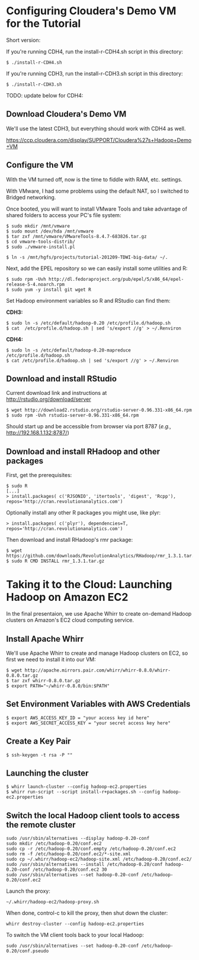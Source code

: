 Configuring Cloudera's Demo VM for the Tutorial
===============================================

Short version: 

If you're running CDH4, run the install-r-CDH4.sh script in this directory:

```{bash}
$ ./install-r-CDH4.sh
```

If you're running CDH3, run the install-r-CDH3.sh script in this directory:

```{bash}
$ ./install-r-CDH3.sh
```

TODO: update below for CDH4:


Download Cloudera's Demo VM
----------------------------

We'll use the latest CDH3, but everything should work with CDH4 as well.

https://ccp.cloudera.com/display/SUPPORT/Cloudera%27s+Hadoop+Demo+VM

Configure the VM
----------------

With the VM turned off, now is the time to fiddle with RAM, etc. settings.

With VMware, I had some problems using the default NAT, so I switched to 
Bridged networking.

Once booted, you will want to install VMware Tools and take advantage
of shared folders to access your PC's file system:

```{bash}
$ sudo mkdir /mnt/vmware
$ sudo mount /dev/hda /mnt/vmware
$ tar zxf /mnt/vmware/VMwareTools-8.4.7-683826.tar.gz 
$ cd vmware-tools-distrib/
$ sudo ./vmware-install.pl 

$ ln -s /mnt/hgfs/projects/tutorial-201209-TDWI-big-data/ ~/.
```

Next, add the EPEL repository so we can easily install some utilities and R:

```{bash}
$ sudo rpm -Uvh http://dl.fedoraproject.org/pub/epel/5/x86_64/epel-release-5-4.noarch.rpm
$ sudo yum -y install git wget R
```

Set Hadoop environment variables so R and RStudio can find them:

**CDH3:**
```{bash}
$ sudo ln -s /etc/default/hadoop-0.20 /etc/profile.d/hadoop.sh
$ cat  /etc/profile.d/hadoop.sh | sed 's/export //g' > ~/.Renviron
```

**CDH4:**
```{bash}
$ sudo ln -s /etc/default/hadoop-0.20-mapreduce /etc/profile.d/hadoop.sh
$ cat /etc/profile.d/hadoop.sh | sed 's/export //g' > ~/.Renviron
```


Download and install RStudio
----------------------------

Current download link and instructions at http://rstudio.org/download/server

```{bash}
$ wget http://download2.rstudio.org/rstudio-server-0.96.331-x86_64.rpm
$ sudo rpm -Uvh rstudio-server-0.96.331-x86_64.rpm
```

Should start up and be accessible from browser via port 8787 (_e.g.,_ http://192.168.1.132:8787/)


Download and install RHadoop and other packages
-----------------------------------------------

First, get the prerequisites:

```{r}
$ sudo R
[...]
> install.packages( c('RJSONIO', 'itertools', 'digest', 'Rcpp'), 
repos='http://cran.revolutionanalytics.com')
```

Optionally install any other R packages you might use, like plyr:

```{r}
> install.packages( c('plyr'), dependencies=T, repos='http://cran.revolutionanalytics.com')
```

Then download and install RHadoop's rmr package:

```{bash}
$ wget https://github.com/downloads/RevolutionAnalytics/RHadoop/rmr_1.3.1.tar.gz
$ sudo R CMD INSTALL rmr_1.3.1.tar.gz
```

Taking it to the Cloud: Launching Hadoop on Amazon EC2
======================================================

In the final presentaion, we use Apache Whirr to create on-demand Hadoop clusters on Amazon's EC2 cloud computing service.


Install Apache Whirr
--------------------

We'll use Apache Whirr to create and manage Hadoop clusters on EC2, so first we need to install it into our VM:

```{bash}
$ wget http://apache.mirrors.pair.com/whirr/whirr-0.8.0/whirr-0.8.0.tar.gz
$ tar zxf whirr-0.8.0.tar.gz
$ export PATH="~/whirr-0.8.0/bin:$PATH"
```


Set Environment Variables with AWS Credentials
----------------------------------------------

```{bash}
$ export AWS_ACCESS_KEY_ID = "your access key id here"
$ export AWS_SECRET_ACCESS_KEY = "your secret access key here"
```

Create a Key Pair
-----------------

```{bash}
$ ssh-keygen -t rsa -P ""
```

Launching the cluster
---------------------

```{bash}
$ whirr launch-cluster --config hadoop-ec2.properties
$ whirr run-script --script install-r+packages.sh --config hadoop-ec2.properties
```

Switch the local Hadoop client tools to access the remote cluster
-----------------------------------------------------------------

```{bash}
sudo /usr/sbin/alternatives --display hadoop-0.20-conf
sudo mkdir /etc/hadoop-0.20/conf.ec2
sudo cp -r /etc/hadoop-0.20/conf.empty /etc/hadoop-0.20/conf.ec2
sudo rm -f /etc/hadoop-0.20/conf.ec2/*-site.xml
sudo cp ~/.whirr/hadoop-ec2/hadoop-site.xml /etc/hadoop-0.20/conf.ec2/
sudo /usr/sbin/alternatives --install /etc/hadoop-0.20/conf hadoop-0.20-conf /etc/hadoop-0.20/conf.ec2 30
sudo /usr/sbin/alternatives --set hadoop-0.20-conf /etc/hadoop-0.20/conf.ec2
```


Launch the proxy:

```{bash}
~/.whirr/hadoop-ec2/hadoop-proxy.sh
```

When done, control-c to kill the proxy, then shut down the cluster:


```{bash}
whirr destroy-cluster --config hadoop-ec2.properties
```

To switch the VM client tools back to your local Hadoop:

```{bash}
sudo /usr/sbin/alternatives --set hadoop-0.20-conf /etc/hadoop-0.20/conf.pseudo
```
